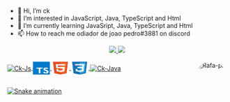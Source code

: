 - 👋 Hi, I’m ck
- 👀 I’m interested in JavaScript, Java, TypeScript and Html
- 🌱 I’m currently learning JavaSript, Java, TypeScript and Html
- 📫 How to reach me odiador de joao pedro#3881 on discord

<div align="center">
  <a href="https://github.com/ckzxss">
  <img height="180em" src="https://github-readme-stats.vercel.app/api?username=ckzxss&show_icons=true&theme=dark&include_all_commits=true&count_private=true"/>
  <img height="180em" src="https://github-readme-stats.vercel.app/api/top-langs/?username=ckzxss&layout=compact&langs_count=7&theme=dark"/>
</div>

  <div style="display: inline_block"><br>
  <img align="center" alt="Ck-Js" height="30" width="40" src="https://cdn.jsdelivr.net/gh/devicons/devicon/icons/javascript/javascript-original.svg">
  <img align="center" alt="Ck-Ts" height="30" width="40" src="https://raw.githubusercontent.com/devicons/devicon/master/icons/typescript/typescript-plain.svg">
  <img align="center" alt="Ck-HTML" height="30" width="40" src="https://raw.githubusercontent.com/devicons/devicon/master/icons/html5/html5-original.svg">
  <img align="center" alt="Ck-CSS" height="30" width="40" src="https://raw.githubusercontent.com/devicons/devicon/master/icons/css3/css3-original.svg">
  <img align="center" alt="Ck-Java" height="30" width="40" src="https://cdn.jsdelivr.net/gh/devicons/devicon/icons/java/java-original.svg">
  <img align="right" alt="Rafa-pic" height="150" style="border-radius:50px;" src="https://cdn.discordapp.com/attachments/892472798474289162/892946123566776370/aaq.gif">
</div>
  
  ##
  
  ![Snake animation](https://github.com/ckzxss/ckzxss/blob/output/github-contribution-grid-snake.svg)
